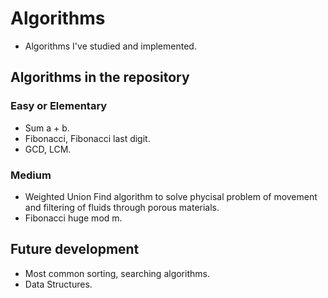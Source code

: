 # Algorithms
* Algorithms I've studied and implemented.

## Algorithms in the repository

### Easy or Elementary
* Sum a + b.
* Fibonacci, Fibonacci last digit.
* GCD, LCM.

### Medium
* Weighted Union Find algorithm to solve phycisal problem of movement and filtering of fluids through porous materials.
* Fibonacci huge mod m.

## Future development
* Most common sorting, searching algorithms.
* Data Structures.
